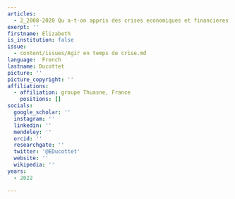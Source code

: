 ```yaml
---
articles:
  - 2_2008-2020 Qu a-t-on appris des crises economiques et financieres
exerpt: ''
firstname: Elizabeth
is_institution: false
issue:
  - content/issues/Agir en temps de crise.md
language:  French
lastname: Ducottet
picture: ''
picture_copyright: ''
affiliations:
  - affiliation: groupe Thuasne, France
    positions: []
socials:
  google_scholar: ''
  instagram: ''
  linkedin: ''
  mendeley: ''
  orcid: ''
  researchgate: ''
  twitter: '@EDucottet'
  website: ''
  wikipedia: ''
years:
  - 2022

---
```

